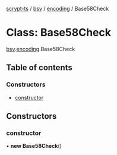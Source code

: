 [scrypt-ts](../README.md) / [bsv](../modules/bsv.md) / [encoding](../modules/bsv.encoding.md) / Base58Check

# Class: Base58Check

[bsv](../modules/bsv.md).[encoding](../modules/bsv.encoding.md).Base58Check

## Table of contents

### Constructors

- [constructor](bsv.encoding.Base58Check.md#constructor)

## Constructors

### constructor

• **new Base58Check**()
